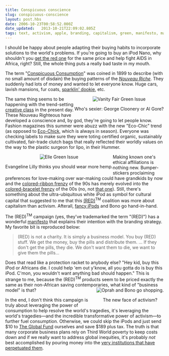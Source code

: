 ```yaml
---
title: Conspicuous conscience
slug: conspicuous-conscience
layout: post.hbs
date: 2006-10-23T00:58:52.000Z
date_updated:   2013-10-21T22:09:02.805Z
tags: text, activism, apple, branding, capitalism, green, manifesto, marketing
---
```


I should be happy about people adapting their buying habits to incorporate solutions to the world's problems. If you're going to buy an iPod Nano, why shouldn't you <a href="http://www.apple.com/ipodnano/red/" title="iPod nano (PRODUCT) RED">get the red one</a> for the same price and help fight AIDS in Africa, right? Still, the whole thing puts a really bad taste in my mouth.<!--more-->

The term "<a href="http://en.wikipedia.org/wiki/Conspicuous_consumption" title="'Conspicuous Consumption' on Wikipedia">Conspicuous Consumption</a>" was coined in 1899 to describe (with no small amount of disdain) the buying patterns of the <i><a href="http://en.wikipedia.org/wiki/Nouveau_riche" title="'Nouveau Riche' on Wikipedia">Nouveau Riche</a></i>. They suddenly had lots of money and wanted to let everyone know. Huge cars, lavish mansions, fur coats, <a href="http://www.youtube.com/watch?v=UBXNssiRoT4" title="Chapelle's Crib on YouTube">sparklin' dookie</a>, etc.

<div class="pullquote" style="float:right; text-align:center;">
<img class="content" src="https://assets.stanifesto.blog/images/2006/10/vanityfairgreenissue.jpg" alt="Vanity Fair Green Issue" />
<p class="small">Who's sexier: George Cloonery or Al Gore?</p>
</div>

The same thing seems to be happening with the trend-setting <a href="http://www.creativeclass.org/_flight_riseoverview.shtml" title="'Rise of the Creative Class' by Richard Florida">creative class</a> in the present day. These Nouveau Righteous have developed a conscience and, by god, they're going to let people know. Fashion magazines this summer were abuzz with the new "Eco-Chic" trend (as opposed to <a href="http://www.eco-chick.com/" title="Eco-Chick.com, paragon of green fashion">Eco-Chick</a>, which is always in season). Everyone was checking labels to make sure they were toting certified organic, sustainably cultivated, fair-trade clutch bags that really reflected their worldly values on the way to the plastic surgeon for lipo, in their Hummer.

<div class="pullquote" style="float:left; text-align:center;">
<img class="content" src="https://assets.stanifesto.blog/images/2006/10/ellegreenissue.jpg" alt="Elle Green Issue" />
<p class="small">Evangeline Lilly thinks you should wear more hemp.</p>
</div>

Making known one's ethical affiliations is nothing new. Bumper-stickers proclaiming preferences for love-making over war-making could have grandkids by now and the <a href="http://www.fundraisers.com/causes/ribbons.html" title="a ribbon color guide on Fundraisers.com">colored-ribbon frenzy</a> of the 90s has merely evolved into the <a href="http://www.fundraisers.com/causes/ribbons.html" title="One.org">colored-bracelet frenzy</a> of the 00s (no, not <a href="http://www.snopes.com/risque/school/bracelet.asp" title="'Sex Bracelets' on Snopes.com">that one</a>). Still, there's something about the ultra-ubiquitous white iPod as symbol for cultural capital that suggested to me that this <a href="http://www.joinred.com/home.asp" title="JoinRed.com">(RED)</a><sup>TM</sup> coalition was more about capitalism than activism. Afterall, <a href="http://www.apple.com/ipod/u2/" title="iPod U2 Special Edition">fancy iPods</a> and Bono go hand-in-hand.

The (RED)<sup>TM</sup> campaign (yes, they've trademarked the term "(RED)") has a wonderful <a href="http://www.joinred.com/manifesto.asp" title="Have I mentioned how much I like manifestos?">manifesto</a> that explains their intention with the branding strategy. My favorite bit is reproduced below:
<blockquote>
(RED) is not a charity. It is simply a business model. You buy (RED) stuff. We get the money, buy the pills and distribute them. ... If they don't get the pills, they die. We don't want them to die, we want to give them the pills...
</blockquote>
Does that read like a protection racket to anybody else? "Hey kid, buy this iPod or Africans die. I could help 'em out y'know, all you gotta do is buy this iPod. C'mon, you wouldn't want anything bad should happen." This is strange to me, because the (RED)<sup>TM</sup> products seem to be priced exactly the same as their non-African saving contemporaries, what kind of "business model" is that?

<div class="pullquote" style="float:right; text-align:center;">
<img class="content" src="https://assets.stanifesto.blog/images/2006/10/bonoandoprah.jpg" alt="Oprah and Bono go shopping." />
<p class="small">The new face of activism?</p>
</div>

In the end, I don't think this campaign is truly about leveraging the power of consumption to help resolve the world's tragedies, it's leveraging the world's tragedies&mdash;and the incredible transformative power of activism&mdash;to further fuel consumption. Otherwise, we could skip the iPods and just send $10 to <a href="http://www.theglobalfund.org/en/" title="TheGlobalFund.org">The Global Fund</a> ourselves and save $189 plus tax. The truth is that many corporate business plans rely on Third World poverty to keep costs down and if we really want to address global inequities, it's probably <em>not</em> best accomplished by pouring money into the <a href="http://www.democracynow.org/article.pl?sid=04/11/09/1526251" title="John Perkins on Democracy Now">very institutions that have perpetuated them</a>.
